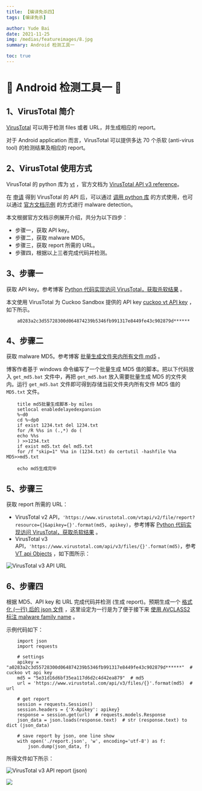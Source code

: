 ```yaml
---
title: 【编译免杀四】
tags: [编译免杀]

author: Yude Bai
date: 2021-11-25
img: /medias/featureimages/8.jpg
summary: Android 检测工具一

toc: true
---
```



# :whale: Android 检测工具一 :whale: 


## 1、VirusTotal 简介
[VirusTotal](https://www.virustotal.com/gui/home/upload) 可以用于检测 files 或者 URL，并生成相应的 report。

对于 Android application 而言，VirusTotal 可以提供多达 70 个杀软 (anti-virus tool) 的检测结果及相应的 report。


## 2、VirusTotal 使用方式
VirusTotal 的 python 库为 [vt](https://pypi.org/project/vt/) ，官方文档为 [VirusTotal API v3 reference](https://developers.virustotal.com/reference/overview)。

在 [申请](https://developers.virustotal.com/reference/public-vs-premium-api) 得到 VirusTotal 的 API 后，可以通过 [调用 python 库](https://github.com/doomedraven/VirusTotalApi) 的方式使用，也可以通过 [官方文档示例](https://blog.csdn.net/singleyellow/article/details/86697709) 的方式进行 malware detection。

本文根据官方文档示例展开介绍，共分为以下四步：
 - 步骤一，获取 API key。
 - 步骤二，获取 malware MD5。
 - 步骤三，获取 report 所需的 URL。
 - 步骤四，根据以上三者完成代码并检测。


## 3、步骤一
获取 API key。参考博客 [Python 代码实现访问 VirusTotal，获取杀软结果](https://blog.csdn.net/singleyellow/article/details/86697709) 。

本文使用 VirusTotal 为 Cuckoo Sandbox 提供的 API key [cuckoo vt API key](https://cuckoo.sh/docs/installation/host/configuration.html) ，如下所示。

```
	a0283a2c3d55728300d064874239b5346fb991317e8449fe43c902879d******
```


## 4、步骤二
获取 malware MD5。参考博客 [批量生成文件夹内所有文件 md5](https://www.cnblogs.com/milesre/p/10154326.html) 。

博客作者基于 windows 命令编写了一个批量生成 MD5 值的脚本。把以下代码放入 ```get_md5.bat``` 文件中，再把 ```get_md5.bat``` 放入需要批量生成 MD5 的文件夹内。运行 ```get_md5.bat``` 文件即可得到存储当前文件夹内所有文件 MD5 值的 ```MD5.txt``` 文件。

```
	title md5批量生成脚本-by miles
	setlocal enabledelayedexpansion
	%~d0
	cd %~dp0
	if exist 1234.txt del 1234.txt
	for /R %%s in (.,*) do (
	echo %%s
	) >>1234.txt
	if exist md5.txt del md5.txt
	for /f "skip=1" %%a in (1234.txt) do certutil -hashfile %%a MD5>>md5.txt
	 
	echo md5生成完毕
```


## 5、步骤三
获取 report 所需的 URL：
 - VirusTotal v2 API，```'https://www.virustotal.com/vtapi/v2/file/report?resource={}&apikey={}'.format(md5, apikey)```，参考博客 [Python 代码实现访问 VirusTotal，获取杀软结果](https://blog.csdn.net/singleyellow/article/details/86697709) 。
 - VirusTotal v3 API，```'https://www.virustotal.com/api/v3/files/{}'.format(md5)```，参考 [VT api Objects](https://developers.virustotal.com/reference/objects) ，如下图所示：

![VirusTotal v3 API URL](https://img-blog.csdnimg.cn/8cf3403a2d844659bb3d487efa1e365d.png#pic_center)


## 6、步骤四
根据 MD5、API key 和 URL 完成代码并检测 (生成 report)。预期生成一个 [格式化 (一行) 后的 json 文件](https://ask.csdn.net/questions/7491577) ，这里设定为一行是为了便于接下来 [使用 AVCLASS2 标注 malware family name](https://daojuhecheng.github.io/2021/11/26/20211123-bian-yi-mian-sha-wu/) 。

示例代码如下：

```
	import json
	import requests

	# settings
	apikey = "a0283a2c3d55728300d064874239b5346fb991317e8449fe43c902879d******"  # cuckoo vt api key
	md5 = "5e31d16d6bf35ea117d6d2c4d42ea879"  # md5
	url = 'https://www.virustotal.com/api/v3/files/{}'.format(md5)  # url

	# get report
	session = requests.Session()
	session.headers = {'X-Apikey': apikey}
	response = session.get(url)  # requests.models.Response
	json_data = json.loads(response.text)  # str (response.text) to dict (json_data)

	# save report by json, one line show
	with open('./report.json', 'w', encoding='utf-8') as f:
		json.dump(json_data, f)
```

所得文件如下所示：

![VirusTotal v3 API report (json)](https://img-blog.csdnimg.cn/8e2aa01b4dfa4793b72d0999eb0b0659.png#pic_center)



![](https://img-blog.csdnimg.cn/a197d1026431415ea182bbd29516bff1.png#pic_center)

